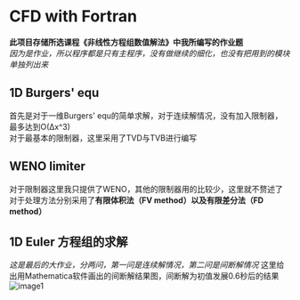 #  CFD with Fortran
**此项目存储所选课程《非线性方程组数值解法》中我所编写的作业题**  
*因为是作业，所以程序都是只有主程序，没有做继续的细化，也没有把用到的模块单独列出来*
## 1D Burgers' equ
首先是对于一维Burgers' equ的简单求解，对于连续解情况，没有加入限制器，最多达到O(Δx^3)  
对于最基本的限制器，这里采用了TVD与TVB进行编写  

## WENO limiter
对于限制器这里我只提供了WENO，其他的限制器用的比较少，这里就不赘述了
对于处理方法分别采用了**有限体积法（FV method）**以及**有限差分法（FD method）**  

## 1D Euler 方程组的求解
*这是最后的大作业，分两问，第一问是连续解情况，第二问是间断解情况*
这里给出用Mathematica软件画出的间断解结果图，间断解为初值发展0.6秒后的结果  
![image1](https://github.com/lmd01/CFD_with_Fortran/blob/master/Euler_equations/%E9%97%B4%E6%96%AD%E8%A7%A3%E7%A4%BA%E6%84%8F%E5%9B%BE.jpg)
